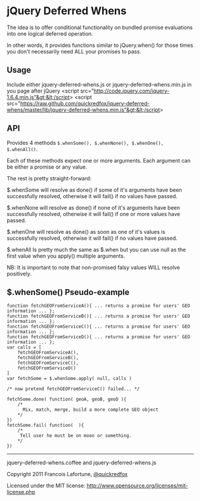 # jQuery Deferred Whens

The idea is to offer conditional functionality on bundled promise evaluations into one logical deferred operation.

In other words, it provides functions similar to jQuery.when() for those times you don't necessarily need ALL your promises to pass.

## Usage 

Include either jquery-deferred-whens.js or jquery-deferred-whens.min.js in you page after jQuery
    &lt;script src="http://code.jquery.com/jquery-1.6.4.min.js"&gt;&lt;/script&gt;
    &lt;script src="https://raw.github.com/quickredfox/jquery-deferred-whens/master/lib/jquery-deferred-whens.min.js"&gt;&lt;/script&gt;

## API

Provides 4 methods `$.whenSome(), $.whenNone(), $.whenOne(), $.whenAll()`. 

Each of these methods expect one or more arguments. Each argument can be either a promise or any value.

The rest is pretty straight-forward: 

$.whenSome will resolve as done() if some of it's arguments have been successfully resolved, otherwise it will fail() if no values have passed.

$.whenNone will resolve as done() if none of it's arguments have been successfully resolved, otherwise it will fail() if one or more values have passed.

$.whenOne will resolve as done() as soon as one of it's values is successfully resolved, otherwise it will fail() if no values have passed.

$.whenAll Is pretty much the same as $.when but you can use null as the first value when you apply() multiple arguments.

NB: It is important to note that non-promised falsy values WILL resolve positively.

## $.whenSome() Pseudo-example


    function fetchGEOFromServiceA(){ ... returns a promise for users' GEO information ... };
    function fetchGEOFromServiceB(){ ... returns a promise for users' GEO information ... };
    function fetchGEOFromServiceC(){ ... returns a promise for users' GEO information ... };
    function fetchGEOFromServiceD(){ ... returns a promise for users' GEO information ... };
    var calls = [ 
        fetchGEOFromServiceA(), 
        fetchGEOFromServiceB(), 
        fetchGEOFromServiceC(), 
        fetchGEOFromServiceD() 
    ]
    var fetchSome = $.whenSome.apply( null, calls )
    
    /* now pretend fetchGEOFromServiceC() failed... */
    
    fetchSome.done( function( geoA, geoB, geoD ){
        /*
          Mix, match, merge, build a more complete GEO object
        */
    })
    fetchSome.fail( function(  ){ 
        /*
         Tell user he must be on moon or something.
        */
    })

----

jquery-deferred-whens.coffee and jquery-deferred-whens.js

Copyright 2011 Francois Lafortune, [@quickredfox](http://twitter.com/#!/quickredfox)

Licensed under the MIT license: http://www.opensource.org/licenses/mit-license.php


